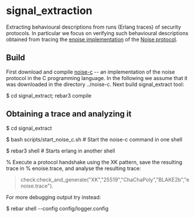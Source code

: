 signal_extraction
=================

Extracting behavioural descriptions from runs (Erlang traces) of security protocols.
In particular we focus on verifying such behavioural descriptions obtained from
tracing the [enoise implementation](https://github.com/aeternity/enoise) of the [Noise protocol](https://noiseprotocol.org/).

Build
-----

First download and compile [noise-c](https://github.com/rweather/noise-c) -- an
implementation of the noise protocol in the C programming language. In the following we
assume that it was downloaded in the directory ../noise-c. Next build signal_extract tool:

   $ cd signal_extract; rebar3 compile


Obtaining a trace and analyzing it
-----------------------------------

   $ cd signal_extract
   
   $ bash scripts/start_noise_c.sh                       # Start the noise-c command in one shell

   $ rebar3 shell                                        # Starts erlang in another shell

   % Execute a protocol handshake using the XK pattern, save the resulting trace in
   % enoise.trace, and analyse the resulting trace:
   > check:check_and_generate("XK","25519","ChaChaPoly","BLAKE2b","enoise.trace"). 

For more debugging output try instead:

   $ rebar shell --config config/logger.config 
   




